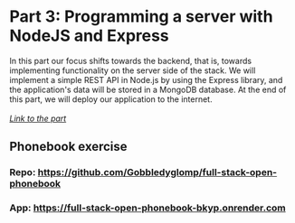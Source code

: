 <h1>
    Part 3: Programming a server with NodeJS and Express
</h1>

<p>
    In this part our focus shifts towards the backend, that is, towards implementing functionality on the server side of the stack. We will implement a simple REST API in Node.js by using the Express library, and the application's data will be stored in a MongoDB database. At the end of this part, we will deploy our application to the internet.<br><br>
    <i>
        <a href="https://fullstackopen.com/en/part3">
            Link to the part
        </a>
    </i>
</p>

<h2>
    Phonebook exercise
</h2>

<h3>
    <p>
        Repo:
        <a href="https://github.com/Gobbledyglomp/full-stack-open-phonebook">
            https://github.com/Gobbledyglomp/full-stack-open-phonebook
        </a>
    </p>
</h3>

<h3>
    <p>
        App:
        <a href="https://full-stack-open-phonebook-bkyp.onrender.com">
            https://full-stack-open-phonebook-bkyp.onrender.com
        </a>
    </p>
</h3>
